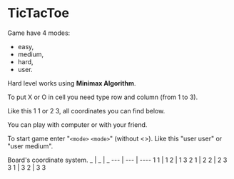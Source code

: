 # TicTacToe


Game have 4 modes:
* easy, 
* medium, 
* hard,
* user.

Hard level works using **Minimax Algorithm**.

To put X or O in cell you need type row and column (from 1 to 3).

Like this 1 1 or 2 3, all coordinates you can find below.

You can play with computer or with your friend.

To start game enter "`<mode>` `<mode>`" (without <>).
Like this "user user" or "user medium".


Board's coordinate system.
  _  |  _  |  _
 --- | --- | ----
 1 1 | 1 2 | 1 3 
 2 1 | 2 2 | 2 3
 3 1 | 3 2 | 3 3
